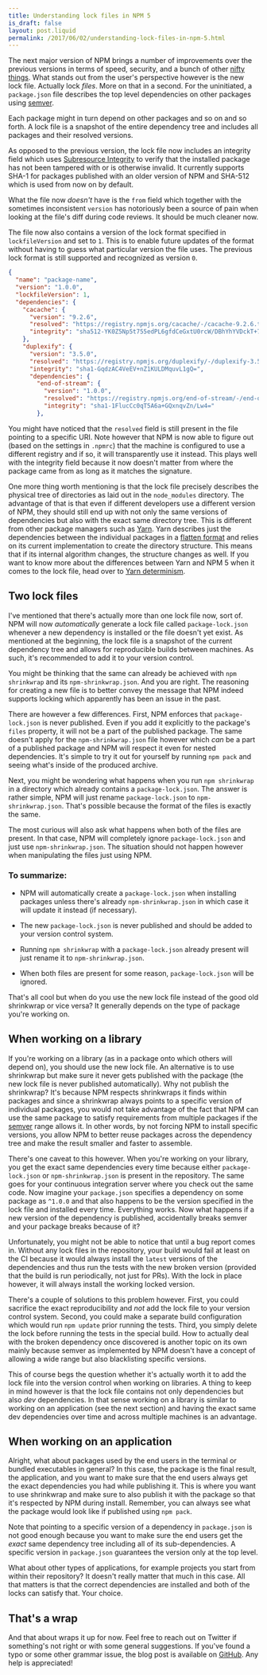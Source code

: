 ```yaml
---
title: Understanding lock files in NPM 5
is_draft: false
layout: post.liquid
permalink: /2017/06/02/understanding-lock-files-in-npm-5.html
---
```


The next major version of NPM brings a number of improvements over the previous
versions in terms of speed, security, and a bunch of other [nifty
things](https://blog.npmjs.org/post/161276872334/npm5-is-now-npmlatest). What
stands out from the user's perspective however is the new lock file. Actually
lock *files*. More on that in a second. For the uninitiated, a `package.json`
file describes the top level dependencies on other packages using
[semver](https://semver.org/). 


Each package might in turn depend on other packages and so on and so forth. A lock 
file is a snapshot of the entire dependency tree and includes all packages and their resolved versions.

As opposed to the previous version, the lock file now includes an integrity
field which uses [Subresource
Integrity](https://w3c.github.io/webappsec-subresource-integrity/) to verify
that the installed package has not been tampered with or is otherwise invalid.
It currently supports SHA-1 for packages published with an older version of NPM
and SHA-512 which is used from now on by default.


What the file now *doesn't* have is the `from` field which together with the
sometimes inconsistent `version` has notoriously been a source of pain when
looking at the file's diff during code reviews. It should be much cleaner now. 

The file now also contains a version of the lock format specified in
`lockfileVersion` and set to `1`. This is to enable future updates of the
format without having to guess what particular version the file uses. The
previous lock format is still supported and recognized as version `0`.

```json
{
  "name": "package-name",
  "version": "1.0.0",
  "lockfileVersion": 1,
  "dependencies": {
    "cacache": {
      "version": "9.2.6",
      "resolved": "https://registry.npmjs.org/cacache/-/cacache-9.2.6.tgz",
      "integrity": "sha512-YK0Z5Np5t755edPL6gfdCeGxtU0rcW/DBhYhYVDckT+7AFkCCtedf2zru5NRbBLFk6e7Agi/RaqTOAfiaipUfg=="
    },
    "duplexify": {
      "version": "3.5.0",
      "resolved": "https://registry.npmjs.org/duplexify/-/duplexify-3.5.0.tgz",
      "integrity": "sha1-GqdzAC4VeEV+nZ1KULDMquvL1gQ=",
      "dependencies": {
        "end-of-stream": {
          "version": "1.0.0",
          "resolved": "https://registry.npmjs.org/end-of-stream/-/end-of-stream-1.0.0.tgz",
          "integrity": "sha1-1FlucCc0qT5A6a+GQxnqvZn/Lw4="
        },
```

You might have noticed that the `resolved` field is still present in the file
pointing to a specific URI. Note however that NPM is now able to figure out
(based on the settings in `.npmrc`) that the machine is configured to use a
different registry and if so, it will transparently use it instead. This plays
well with the integrity field because it now doesn't matter from where the
package came from as long as it matches the signature.

One more thing worth mentioning is that the lock file precisely describes the
physical tree of directories as laid out in the `node_modules` directory. The
advantage of that is that even if different developers use a different version
of NPM, they should still end up with not only the same versions of
dependencies but also with the exact same directory tree. This is different
from other package managers such as [Yarn](https://yarnpkg.com/en/). Yarn
describes just the dependencies between the individual packages in a [flatten
format](https://github.com/yarnpkg/yarn/blob/46750b2bebd487fb2d2011b9c4b7646ec6e2d8a3/yarn.lock)
and relies on its current implementation to create the directory structure.
This means that if its internal algorithm changes, the structure changes as
well. If you want to know more about the differences between Yarn and NPM 5
when it comes to the lock file, head over to [Yarn
determinism](https://yarnpkg.com/blog/2017/05/31/determinism/).

## Two lock files

I've mentioned that there's actually more than one lock file now, sort of. NPM
will now *automatically* generate a lock file called `package-lock.json`
whenever a new dependency is installed or the file doesn't yet exist. As
mentioned at the beginning, the lock file is a snapshot of the current
dependency tree and allows for reproducible builds between machines. As such,
it's recommended to add it to your version control.

You might be thinking that the same can already be achieved with `npm
shrinkwrap` and its `npm-shrinkwrap.json`. And you are right. The reasoning for
creating a new file is to better convey the message that NPM indeed supports
locking which apparently has been an issue in the past.

There are however a few differences. First, NPM enforces that
`package-lock.json` is never published. Even if you add it explicitly to the
package's `files` property, it will not be a part of the published package. The
same doesn't apply for the `npm-shrinkwrap.json` file however which *can* be a
part of a published package and NPM will respect it even for nested
dependencies. It's simple to try it out for yourself by running `npm pack` and
seeing what's inside of the produced archive.

Next, you might be wondering what happens when you run `npm shrinkwrap` in a
directory which already contains a `package-lock.json`. The answer is rather
simple, NPM will just rename `package-lock.json` to `npm-shrinkwrap.json`.
That's possible because the format of the files is exactly the same.

The most curious will also ask what happens when both of the files are present.
In that case, NPM will completely ignore `package-lock.json` and just use
`npm-shrinkwrap.json`. The situation should not happen however when
manipulating the files just using NPM.

### To summarize:

- NPM will automatically create a `package-lock.json` when installing packages
  unless there's already `npm-shrinkwrap.json` in which case it will update it
  instead (if necessary).

- The new `package-lock.json` is never published and should be added to your
  version control system.

- Running `npm shrinkwrap` with a `package-lock.json` already present will just
  rename it to `npm-shrinkwrap.json`.

- When both files are present for some reason, `package-lock.json` will be
  ignored.

That's all cool but when do you use the new lock file instead of the good old
shrinkwrap or vice versa? It generally depends on the type of package you're
working on.

## When working on a library

If you're working on a library (as in a package onto which others will depend
on), you should use the new lock file. An alternative is to use shrinkwrap but
make sure it never gets published with the package (the new lock file is never
published automatically). Why not publish the shrinkwrap? It's because NPM
respects shrinkwraps it finds within packages and since a shrinkwrap always
points to a specific version of individual packages, you would not take
advantage of the fact that NPM can use the same package to satisfy requirements
from multiple packages if the [semver](https://semver.org) range allows it. In
other words, by not forcing NPM to install specific versions, you allow NPM to
better reuse packages across the dependency tree and make the result smaller
and faster to assemble.

There's one caveat to this however. When you're working on your library, you
get the exact same dependencies every time because either `package-lock.json`
or `npm-shrinkwrap.json` is present in the repository. The same goes for your
continuous integration server where you check out the same code. Now imagine
your `package.json` specifies a dependency on some package as `^1.0.0` and that
also happens to be the version specified in the lock file and installed every
time. Everything works. Now what happens if a new version of the dependency is
published, accidentally breaks semver and your package breaks because of it?

Unfortunately, you might not be able to notice that until a bug report comes
in. Without any lock files in the repository, your build would fail at least on
the CI because it would always install the `latest` versions of the
dependencies and thus run the tests with the new broken version (provided that
the build is run periodically, not just for PRs). With the lock in place
however, it will always install the working locked version. 

There's a couple of solutions to this problem however. First, you could
sacrifice the exact reproducibility and *not* add the lock file to your version
control system. Second, you could make a separate build configuration which
would run `npm update` prior running the tests. Third, you simply delete the
lock before running the tests in the special build. How to actually deal with
the broken dependency once discovered is another topic on its own mainly
because semver as implemented by NPM doesn't have a concept of allowing a wide
range but also blacklisting specific versions.

This of course begs the question whether it's actually worth it to add the lock
file into the version control when working on libraries. A thing to keep in
mind however is that the lock file contains not only dependencies but also
*dev* dependencies. In that sense working on a library is similar to working on
an application (see the next section) and having the exact same dev
dependencies over time and across multiple machines is an advantage.

## When working on an application

Alright, what about packages used by the end users in the terminal or bundled
executables in general? In this case, the package is the final result, the
application, and you want to make sure that the end users always get the exact
dependencies you had while publishing it. This is where you want to use
shrinkwrap and make sure to also publish it with the package so that it's
respected by NPM during install. Remember, you can always see what the package
would look like if published using `npm pack`.

Note that pointing to a specific version of a dependency in `package.json` is
not good enough because you want to make sure the end users get the *exact*
same dependency tree including all of its sub-dependencies. A specific version
in `package.json` guarantees the version only at the top level.

What about other types of applications, for example projects you start from
within their repository? It doesn't really matter that much in this case. All
that matters is that the correct dependencies are installed and both of the
locks can satisfy that. Your choice.

## That's a wrap

And that about wraps it up for now. Feel free to reach out on Twitter if
something's not right or with some general suggestions. If you've found a typo
or some other grammar issue, the blog post is available on
[GitHub](https://github.com/jiripospisil/jpospisil.com). Any help is
appreciated!
